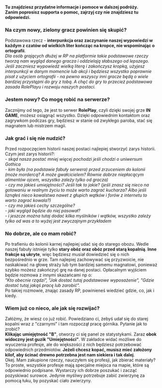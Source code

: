 **Tu znajdziesz przydatne informacje i pomoce w dalszej podróży.**  
**Zanim poprosisz supporta o pomoc, zajrzyj czy nie znajdziesz tu odpowiedzi.**
  
  
### Na czym nowy, zielony gracz powinien się skupić?  
Podstawowa rzecz - **interpunkcja oraz zaczynanie naszej wypowiedzi w każdym z czatów od wielkich liter kończąc na kropce, nie wspominając o ortografii**.  
*Dla osób grających dłużej w RP na platformie takie podstawowe rzeczy tworzą nam wygląd danego gracza i oddzielają słabszego od lepszego. Jeśli zaczniesz wypowiedź wielką literą i zakończysz kropką, użyjesz interpunkcji w danym momencie lub akcji i będziesz wszystko poprawnie pisał z użyciem ortografii - na pewno wszyscy inni gracze będą o wiele bardziej przystępni do gry z tobą. A chęć do gry to przecież podstawowa zasada RolePlayu i rozwoju naszych postaci.*  

### Jestem nowy? Co mogę robić na serwerze?   
Zacznijmy od tego, że jest to serwer **RolePlay**, czyli dzięki swojej grze **IN GAME**, możesz osiągnąć wszystko. Dzięki odpowiednim kontaktom oraz zagrywkom podczas gry, będziesz w stanie od zwykłego paroba, stać się magnatem lub mistrzem magii.  

### Jak grać i się nie nudzić?  
Przed rozpoczęciem historii naszej postaci najlepiej stworzyć zarys historii.  
Czym jest zarys historii?:  
*- skąd nasza postać mniej więcej pochodzi jeśli chodzi o uniwersum Gothica*  
*- kim była (na podstawie fabuły serwera) przed zrzuceniem do kolonii (może mordercą? A może gwałcicielem? Równie dobrze niepłacącym alimentów ojcem, wszystko zależy tylko od gracza)*  
*- czy ma jakieś umiejętności? Jeśli tak to jakie? (jeśli znasz się nieco na gotowaniu w realnym życiu to może warto zagrać kucharza? Albo jeśli liznąłeś nieco kowalstwa nawet z głupich wątków i forów z internetu to warto zagrać kowala?)*  
*- czy ma jakieś cechy szczególne?*  
*- jaki wygląd będzie do niej pasował?*  
*- i jeszcze można tutaj dodać kilka myślników i wątków, wszystko zależy tylko od was a to wyżej jest zwyczajnym przykładem*  

### No dobrze, ale co mam robić?  
Po trafieniu do kolonii karnej najlepiej udać się do starego obozu. Wedle naszej fabuły istnieje tylko **stary obóz oraz obóz przed starą kopalnią**. **Inne frakcje są ukryte**, więc będziesz musiał dowiedzieć się o nich bezpośrednio w grze. Tam najlepiej zachowywać się przyzwoicie, nie naskakiwać na głowę straży lub tym bardziej samemu magnatowi, ponieważ szybko możesz zakończyć grę na danej postaci. Opłacalnym wyjściem będzie rozmowa z innymi skazańcami np o:  
*"Kto obecnie rządzi", "Jak dostać tutaj podstawowe wyposażenie", "Gdzie dostać tutaj jakąś pracę lub zarobić".*  
Po takiej rozmowie, znając zasady RP, powinieneś wiedzieć gdzie, co, jak i kiedy.  

### Wiem już co nieco, ale jak się rozwijać?  
Załóżmy, że wiesz co już robić. Powiedziano ci, żebyś udał się do starej kopalni wraz z "czarnymi" i tam rozpoczął pracę górnika. Pytanie jak to zrobić?  
**Klikając umiejętność "B"**, otworzy ci się panel ze statystykami. Zaraz **obok widoczny jest guzik "Umiejętności"**. W zakładce widać możliwe do wyuczenia profesje, ale do większości z nich będziesz potrzebować odpowiednich przedmiotów. **Jeżeli chcesz kopać, musisz mieć założony kilof, aby ścinać drewno potrzebna jest nam siekiera i tak dalej**.  
Okej. Mam zakupione rzeczy, nauczyłem się profesji, jak zbierać materiały?  
To proste, wszystkie profesje mają specjalne miejsca na mapie, które są odpowiednio podpisane. Wystarczy ich dobrze poszukać i zacząć pozyskiwać surowce. Jedynie myśliwy potrzebuje zabić zwierzynę za pomocą łuku, by pozyskać ciało zwierzyny.  


